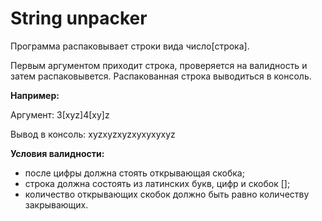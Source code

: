 # String unpacker

Программа распаковывает строки вида число[строка].

Первым аргументом приходит строка, проверяется на валидность и затем распаковывется. Распакованная строка выводиться в консоль.

**Например:**

Аргумент: 3[xyz]4[xy]z

Вывод в консоль: xyzxyzxyzxyxyxyxyz

**Условия валидности:**

* после цифры должна стоять открывающая скобка;
* строка должна состоять из латинских букв, цифр и скобок [];
* количество открывающих скобок должно быть равно количеству закрывающих.
